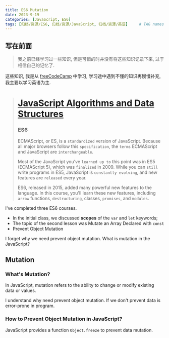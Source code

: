 ```yaml
---
title: ES6 Mutation
date: 2023-9-19
categories: [JavaScript, ES6]
tags: [归档/资源/ES6, 归档/资源/JavaScript, 归档/资源/英语]     # TAG names should always be lowercase
---
```


## 写在前面

> 我之前已经学习过一些知识, 但是可惜的时并没有将这些知识记录下来, 过于相信自己的记忆了.

这些知识, 我是从 [freeCodeCamp](https://www.freecodecamp.org/) 中学习, 学习途中遇到不懂的知识再慢慢补充, 我主要以学习英语为主.

> # [JavaScript Algorithms and Data Structures](https://www.freecodecamp.org/learn/javascript-algorithms-and-data-structures/)
> ### ES6
> ECMAScript, or ES, is a `standardized` version of JavaScript. Because all major browsers follow this `specification`, the `terms` ECMAScript and JavaScript are `interchangeable`.  
>
> Most of the JavaScript you've `learned up to` this point was in ES5 (ECMAScript 5), which was `finalized` in 2009. While you can `still` write programs in ES5, JavaScript is `constantly evolving`, and new features are `released` every year.  
>
> ES6, released in 2015, added many powerful new features to the language. In this course, you'll learn these new features, including `arrow` functions, `destructuring`, classes, `promises`, and `modules`.  

I've completed three ES6 courses.

- In the initial class, we discussed **scopes** of the `var` and `let` keywords;
- The topic of the second lesson was Mutate an Array Declared with `const`
- Prevent Object Mutation

I forget why we need prevent object mutation. What is mutation in the JavaScript?

## Mutation

### What's Mutation?

In JavaScript, mutation refers to the ability to change or modify existing data or values.

I understand why need prevent object mutation. If we don't prevent data is error-prone in program.

### How to Prevent Object Mutation in JavaScript?

JavaScript provides a function `Object.freeze` to prevent data mutation.
